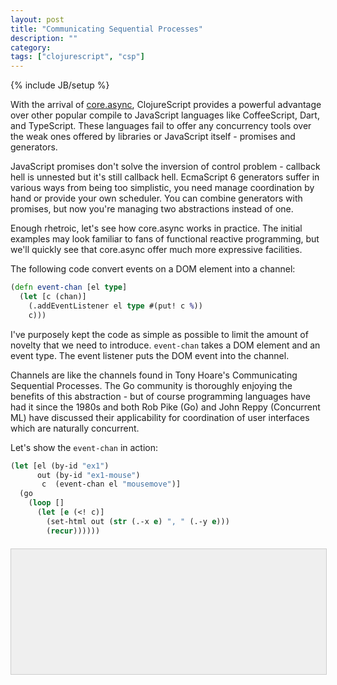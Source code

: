 ```yaml
---
layout: post
title: "Communicating Sequential Processes"
description: ""
category: 
tags: ["clojurescript", "csp"]
---
```

{% include JB/setup %}

<style>
  #ex1 {
    position: relative;
    margin-top: 20px;
    width: 100%;
    height: 200px;
    border: 1px solid #ccc;
    background: #efefef;
  }
  #ex1-mouse {
    position: absolute;
    top: 0px;
    bottom: 0px;
    right: 0px;
    left: 0px;
    color: #666;
    text-align: center;
    line-height: 200px;
    font-family: 'Inconsolata', sans-serif; font-size: 64px;
  }
</style>

With the arrival of
[core.async](http://github.com/clojure/core.async), ClojureScript
provides a powerful advantage over other popular compile to JavaScript
languages like CoffeeScript, Dart, and TypeScript. These languages
fail to offer any concurrency tools over the weak ones offered
by libraries or JavaScript itself - promises and generators.

JavaScript promises don't solve the inversion of control problem -
callback hell is unnested but it's still callback hell. EcmaScript 6
generators suffer in various ways from being too simplistic, you need
manage coordination by hand or provide your own scheduler. You can
combine generators with promises, but now you're managing two
abstractions instead of one.

Enough rhetroic, let's see how core.async works in practice. The
initial examples may look familiar to fans of functional reactive
programming, but we'll quickly see that core.async offer much more
expressive facilities.

The following code convert events on a DOM element into a channel:

```clojure
(defn event-chan [el type]
  (let [c (chan)]
    (.addEventListener el type #(put! c %))
    c)))
```

I've purposely kept the code as simple as possible to limit the amount
of novelty that we need to introduce. `event-chan` takes a DOM element
and an event type. The event listener puts the DOM event into the
channel.

Channels are like the channels found in Tony Hoare's Communicating
Sequential Processes. The Go community is thoroughly enjoying the
benefits of this abstraction - but of course programming languages
have had it since the 1980s and both Rob Pike (Go) and John Reppy
(Concurrent ML) have discussed their applicability for coordination of
user interfaces which are naturally concurrent.

Let's show the `event-chan` in action:

```clojure
(let [el (by-id "ex1")
      out (by-id "ex1-mouse")
       c  (event-chan el "mousemove")]
  (go
    (loop []
      (let [e (<! c)]
        (set-html out (str (.-x e) ", " (.-y e)))
        (recur))))))
```

<div id="ex1" class="example">
    <div id="ex1-mouse"></div>
</div>

<script type="text/javascript" src="/assets/js/csp.js"></script>
